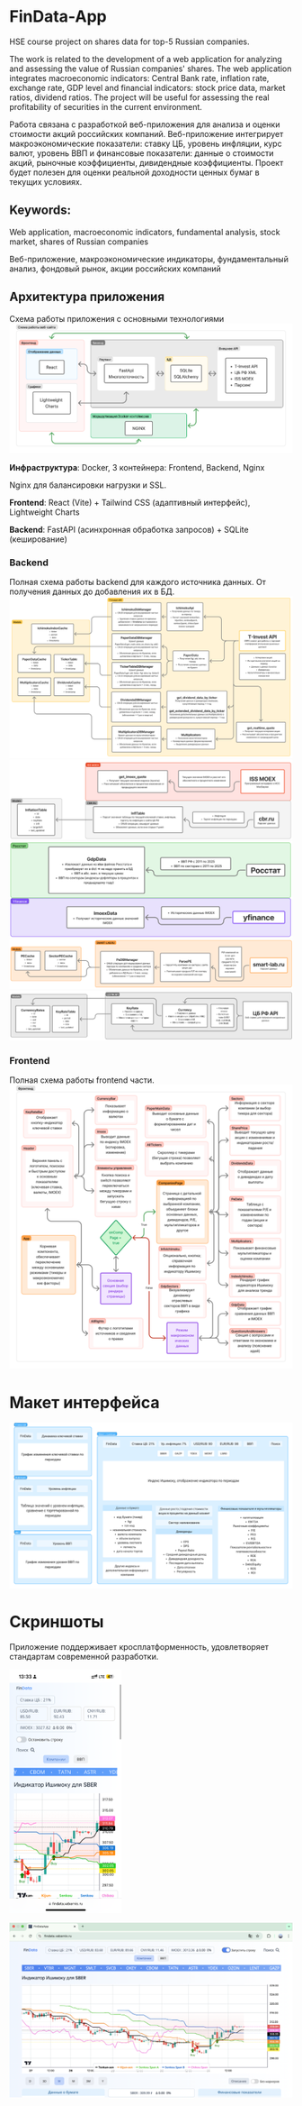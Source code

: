 # FinData-App

HSE course project on shares data for top-5 Russian companies.

The work is related to the development of a web application for analyzing and assessing the value of Russian companies' shares. The web application integrates macroeconomic indicators: Central Bank rate, inflation rate, exchange rate, GDP level and financial indicators: stock price data, market ratios, dividend ratios. The project will be useful for assessing the real profitability of securities in the current environment.

Работа связана с разработкой веб-приложения для анализа и оценки стоимости акций российских компаний. Веб-приложение интегрирует макроэкономические показатели: ставку ЦБ, уровень инфляции, курс валют, уровень ВВП и финансовые показатели: данные о стоимости акций, рыночные коэффициенты, дивидендные коэффициенты. Проект будет полезен для оценки реальной доходности ценных бумаг в текущих условиях.

## Keywords:
Web application, macroeconomic indicators, fundamental analysis, stock market, shares of Russian companies

Веб-приложение, макроэкономические индикаторы, фундаментальный анализ, фондовый рынок, акции российских компаний


## Архитектура приложения

Схема работы приложения с основными технологиями
![Схема работы приложения](graphics/total-scheme-2.png)

**Инфраструктура**:
Docker, 3 контейнера: Frontend, Backend, Nginx

Nginx для балансировки нагрузки и SSL.

**Frontend**: React (Vite) + Tailwind CSS (адаптивный интерфейс), Lightweight Charts

**Backend**: FastAPI (асинхронная обработка запросов) + SQLite (кеширование)


### Backend
Полная схема работы backend для каждого источника данных. От получения данных до добавления их в БД. 
![t-api](graphics/t-api.png)
![moex-cb-api](graphics/moex-cb-api.png)
![rosst-yfin-api](graphics/rosst-yfin-api.png)
![sm-lab-api](graphics/sm-lab-api.png)
![cbr-api](graphics/cbr-api.png)

### Frontend
Полная схема работы frontend части.
![full-front](graphics/full-front.png)


# Макет интерфейса
![maket-inferface](graphics/maket-inferface.png)


# Скриншоты

Приложение поддерживает кросплатформенность, удовлетворяет стандартам современной разработки.

<img src="graphics/mobile.png" alt="mobile" width="200" />


![pc](graphics/pc.png)